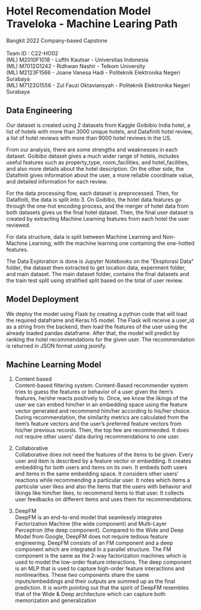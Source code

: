 # Hotel Recomendation Model Traveloka - Machine Learing Path
Bangkit 2022 Company-based Capstone <br> <br>
Team ID	: C22-HO02 <br>
(ML) M2010F1018 - Lufthi Kautsar - Universitas Indonesia <br>
(ML) M7012G1242 - Ridhwan Nashir - Telkom University <br>
(ML) M2123F1566 - Joane Vanesa Hadi - Politeknik Elektronika Negeri Surabaya <br>
(ML) M7123G1556 - Zul Fauzi Oktaviansyah - Politeknik Elektronika Negeri Surabaya <br>

## Data Engineering <br>
Our dataset is created using 2 datasets from Kaggle Goibibio India hotel, a list of hotels with more than 3000 unique hotels, and Datafiniti hotel review, a list of hotel reviews with more than 9000 hotel reviews in the US.

From our analysis, there are some strengths and weaknesses in each dataset. Goibibo dataset gives a much wider range of hotels, includes useful features such as property_type, room_facilities, and hotel_facilities,
and also more details about the hotel description. On the other side, the Datafiniti gives information about the user, a more reliable coordinate value, and detailed information for each review.

For the data processing flow, each dataset is preprocessed. Then, for Datafiniti, the data is split into 3. On Goibibo, the hotel data features go through the one-hot encoding process, and the merger of hotel data from both datasets gives us the final hotel dataset. Then, the final user dataset is created by extracting Machine Learning features from each hotel the user reviewed.

For data structure, data is split between Machine Learning and Non-Machine Learning, with the machine learning one containing the one-hotted features.

The Data Exploration is done is Jupyter Notebooks on the "Eksplorasi Data" folder, the dataset then extracted to get location data, experiment folder, and main dataset. The main dataset folder, contains the final datasets and the train test split using stratified split based on the total of user review.

## Model Deployment <br>
We deploy the model using Flask by creating a python code that will load the required dataframe and Keras h5 model. The Flask will receive a user_id as a string from the backend, then load the features of the user using the already loaded pandas dataframe. After that, the model will predict by ranking the hotel recommendations for the given user. The recommendation is returned in JSON format using jsonify.

## Machine Learning Model <br>

1. Content based <br>
Content-based filtering system: Content-Based recommender system tries to guess the features or behavior of a user given the item’s features, he/she reacts positively to. Once, we know the likings of the user we can embed him/her in an embedding space using the feature vector generated and recommend him/her according to his/her choice. During recommendation, the similarity metrics are calculated from the item’s feature vectors and the user’s preferred feature vectors from his/her previous records. Then, the top few are recommended. It does not require other users' data during recommendations to one user.

2. Collaborative <br>
Collaborative does not need the features of the items to be given. Every user and item is described by a feature vector or embedding. It creates embedding for both users and items on its own. It embeds both users and items in the same embedding space. It considers other users’ reactions while recommending a particular user. It notes which items a particular user likes and also the items that the users with behavior and likings like him/her likes, to recommend items to that user. It collects user feedbacks on different items and uses them for recommendations.

3. DeepFM <br>
DeepFM is an end-to-end model that seamlessly integrates Factorization Machine (the wide component) and Multi-Layer Perceptron (the deep component). Compared to the Wide and Deep Model from Google, DeepFM does not require tedious feature engineering. DeepFM consists of an FM component and a deep component which are integrated in a parallel structure. The FM component is the same as the 2-way factorization machines which is used to model the low-order feature interactions. The deep component is an MLP that is used to capture high-order feature interactions and nonlinearities. These two components share the same inputs/embeddings and their outputs are summed up as the final prediction. It is worth pointing out that the spirit of DeepFM resembles that of the Wide & Deep architecture which can capture both memorization and generalization


